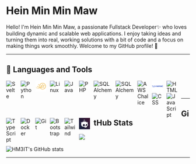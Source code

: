 # Hein Min Min Maw

Hello! I'm Hein Min Min Maw, a passionate Fullstack Developer✨ who loves building dynamic and scalable web applications. I enjoy taking ideas and turning them into real, working solutions with a bit of code and a focus on making things work smoothly. Welcome to my GitHub profile! 🚀

---


## 🧰 Languages and Tools
 
<img align="left" alt="Svelte" width="30px" style="padding-right:10px;" src="https://cdn.jsdelivr.net/gh/devicons/devicon/icons/svelte/svelte-original.svg"/>
<img align="left" alt="Python" width="30px" style="padding-right:10px;" src="https://cdn.jsdelivr.net/gh/devicons/devicon/icons/python/python-plain.svg"/>
<img align="left" alt="Litestar" width="30px" style="padding-right:10px;"  src="https://raw.githubusercontent.com/HM3IT/HM3IT/main/icons/litestar.svg"/>

<img align="left" alt="Linux" width="30px" style="padding-right:10px;" src="https://cdn.jsdelivr.net/gh/devicons/devicon/icons/linux/linux-original.svg"/>
<img align="left" alt="Java" width="30px" style="padding-right:10px;" src="https://cdn.jsdelivr.net/gh/devicons/devicon/icons/java/java-original.svg"/>
<img align="left" alt="PHP" width="30px" style="padding-right:10px;" src="https://cdn.jsdelivr.net/gh/devicons/devicon/icons/php/php-original.svg"/>
<img align="left" alt="SQLAlchemy" width="50px" style="padding-right:10px;" src="https://cdn.jsdelivr.net/gh/devicons/devicon/icons/postgresql/postgresql-original.svg"/>
<img align="left" alt="SQLAlchemy" width="50px" style="padding-right:10px;" src="https://cdn.jsdelivr.net/gh/devicons/devicon/icons/sqlalchemy/sqlalchemy-original-wordmark.svg"/>
<img align="left" alt="AWS Chalice" width="30px" style="padding-right:10px;" src="https://cdn.jsdelivr.net/gh/devicons/devicon/icons/amazonwebservices/amazonwebservices-original-wordmark.svg"/>
<img align="left" alt="Typesense" width="30px" style="padding-right:10px;" src="https://raw.githubusercontent.com/HM3IT/HM3IT/main/icons/typesense.svg"/>
<img align="left" alt="HTML" width="30px" style="padding-right:10px;" src="https://cdn.jsdelivr.net/gh/devicons/devicon/icons/html5/html5-plain.svg"/>
<img align="left" alt="CSS" width="30px" style="padding-right:10px;" src="https://cdn.jsdelivr.net/gh/devicons/devicon/icons/css3/css3-plain.svg"/>
<img align="left" alt="JavaScript" width="30px" style="padding-right:10px;" src="https://cdn.jsdelivr.net/gh/devicons/devicon/icons/javascript/javascript-plain.svg"/>
<img align="left" alt="TypeScript" width="30px" style="padding-right:10px;" src="https://cdn.jsdelivr.net/gh/devicons/devicon/icons/typescript/typescript-plain.svg"/>
<img align="left" alt="Docker" width="30px" style="padding-right:10px;" src="https://cdn.jsdelivr.net/gh/devicons/devicon/icons/docker/docker-original.svg"/>
<img align="left" alt="Git" width="30px" style="padding-right:10px;" src="https://cdn.jsdelivr.net/gh/devicons/devicon/icons/git/git-original.svg"/>


<img align="left" alt="Bootstrap" width="30px" style="padding-right:10px;" src="https://cdn.jsdelivr.net/gh/devicons/devicon/icons/bootstrap/bootstrap-original.svg"/>
<img align="left" alt="Tailwind" width="30px" style="padding-right:10px;" src="https://cdn.jsdelivr.net/gh/devicons/devicon/icons/tailwindcss/tailwindcss-original.svg"/>
<img align="left" alt="Skeleton UI" width="30px" style="padding-right:10px;" src="https://raw.githubusercontent.com/HM3IT/HM3IT/main/icons/skeletonUI.png"/>

<br />
<br />

---

## GitHub Stats
![](https://komarev.com/ghpvc/?username=HM3IT)

![HM3IT's GitHub stats](https://github-stats-pied.vercel.app/api?username=HM3IT&show_icons=true&theme=gruvbox)
 
---
 
